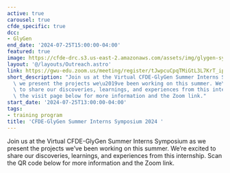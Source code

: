 ```yaml
---
active: true
carousel: true
cfde_specific: true
dcc:
- GlyGen
end_date: '2024-07-25T15:00:00-04:00'
featured: true
image: https://cfde-drc.s3.us-east-2.amazonaws.com/assets/img/glygen-symposium-2024.png
layout: '@/layouts/Outreach.astro'
link: https://gwu-edu.zoom.us/meeting/register/tJwpcuCpqTMiGtL3L7KrT_ipuJkf2xZv-utt
short_description: "Join us at the Virtual CFDE-GlyGen Summer Interns Symposium as\
  \ we present the projects we\u2019ve been working on this summer. We\u2019re excited\
  \ to share our discoveries, learnings, and experiences from this internship. Click\
  \ the visit page below for more information and the Zoom link."
start_date: '2024-07-25T13:00:00-04:00'
tags: 
- training program
title: 'CFDE-GlyGen Summer Interns Symposium 2024 '
---
```

Join us at the Virtual CFDE-GlyGen Summer Interns Symposium as we present the projects we’ve been working on this summer. We’re excited to share our discoveries, learnings, and experiences from this internship. Scan the QR code below for more information and the Zoom link.